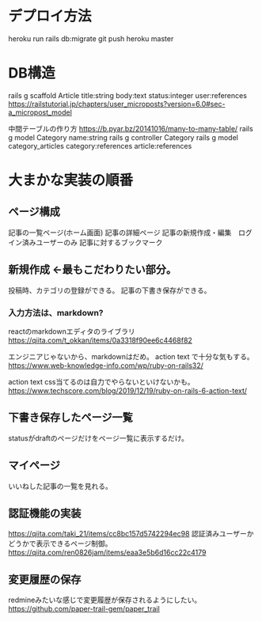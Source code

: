 # デプロイ方法
heroku run rails db:migrate
git push heroku master

# DB構造
rails g scaffold Article title:string body:text status:integer user:references
https://railstutorial.jp/chapters/user_microposts?version=6.0#sec-a_micropost_model

中間テーブルの作り方 https://b.pyar.bz/20141016/many-to-many-table/
rails g model Category name:string
rails g controller Category
rails g model category_articles category:references article:references

# 大まかな実装の順番
## ページ構成
記事の一覧ページ(ホーム画面)
記事の詳細ページ
記事の新規作成・編集　ログイン済みユーザーのみ
記事に対するブックマーク

## 新規作成 ←最もこだわりたい部分。
投稿時、カテゴリの登録ができる。
記事の下書き保存ができる。
### 入力方法は、markdown?
reactのmarkdownエディタのライブラリ
https://qiita.com/t_okkan/items/0a3318f90ee6c4468f82

エンジニアじゃないから、markdownはだめ。
action text で十分な気もする。
https://www.web-knowledge-info.com/wp/ruby-on-rails32/

action text css当てるのは自力でやらないといけないかも。
https://www.techscore.com/blog/2019/12/19/ruby-on-rails-6-action-text/


## 下書き保存したページ一覧
statusがdraftのページだけをページ一覧に表示するだけ。

## マイページ
いいねした記事の一覧を見れる。

## 認証機能の実装
https://qiita.com/taki_21/items/cc8bc157d5742294ec98
認証済みユーザーかどうかで表示できるページ制御。
https://qiita.com/ren0826jam/items/eaa3e5b6d16cc22c4179

## 変更履歴の保存
redmineみたいな感じで変更履歴が保存されるようにしたい。
https://github.com/paper-trail-gem/paper_trail
